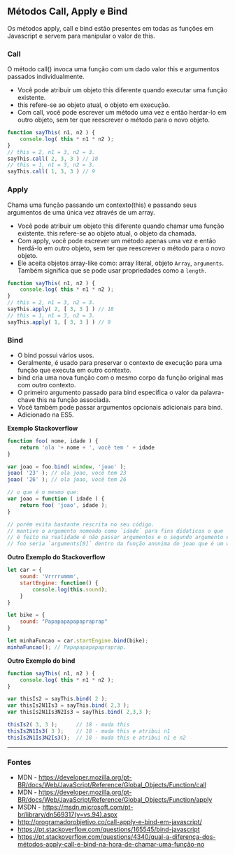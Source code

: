 ## Métodos Call, Apply e Bind

Os métodos apply, call e bind estão presentes em todas as funções em Javascript e servem para manipular o valor de this.

### Call

O método call() invoca uma função com um dado valor this  e argumentos passados individualmente.  

* Você pode atribuir um objeto this diferente quando executar uma função existente.
* this refere-se ao objeto atual, o objeto em execução. 
* Com call, você pode escrever um método uma vez e então herdar-lo em outro objeto, 
sem ter que reescrever o método para o novo objeto.



```js
function sayThis( n1, n2 ) {  
    console.log( this * n1 * n2 );
}
// this = 2, n1 = 3, n2 = 3.
sayThis.call( 2, 3, 3 ) // 18  
// this = 1, n1 = 3, n2 = 3.
sayThis.call( 1, 3, 3 ) // 9  
```

### Apply

Chama uma função passando um contexto(this) e passando seus argumentos de uma única vez através de um array.  

* Você pode atribuir um objeto this diferente quando chamar uma função existente.
this refere-se ao objeto atual, o objeto da chamada.   
* Com apply, você pode escrever um método apenas uma vez e então herdá-lo em outro objeto, 
sem ter que reescrever o método para o novo objeto.  
* Ele aceita objetos array-like como: array literal, objeto `Array`, `arguments`. 
Também significa que se pode usar propriedades como a `length`.  


```js
function sayThis( n1, n2 ) {  
    console.log( this * n1 * n2 );
}
// this = 2, n1 = 3, n2 = 3.
sayThis.apply( 2, [ 3, 3 ] ) // 18  
// this = 1, n1 = 3, n2 = 3.
sayThis.apply( 1, [ 3, 3 ] ) // 9  

```


### Bind
* O bind possui vários usos.
* Geralmente, é usado para preservar o contexto de execução para uma função que executa em outro contexto.
* bind cria uma nova função com o mesmo corpo da função original mas com outro contexto.
* O primeiro argumento passado para bind especifica o valor da palavra-chave this na função associada.
* Você também pode passar argumentos opcionais adicionais para bind.
* Adicionado na ES5.

**Exemplo Stackoverflow**

```js
function foo( nome, idade ) { 
    return 'ola '+ nome + ', você tem ' + idade
}

var joao = foo.bind( window, 'joao' );
joao( '23' ); // ola joao, você tem 23
joao( '26' ); // ola joao, você tem 26

// o que é o mesmo que:
var joao = function ( idade ) {
    return foo( 'joao', idade );
}

// porém evita bastante rescrita no seu código.
// mantive o argumento nomeado como `idade` para fins didaticos o que
// é feito na realidade é não passar argumentos e o segundo argumento em
// foo seria `arguments[0]` dentro da função anonima do joao que é um wrapper.

```


**Outro Exemplo do Stackoverflow**

```js
let car = {
    sound: 'Vrrrrummm',
    startEngine: function() {
        console.log(this.sound);
    }
}

let bike = {
    sound: "Papapapapapapraprap"
}

let minhaFuncao = car.startEngine.bind(bike);
minhaFuncao(); // Papapapapapapraprap.
```

**Outro Exemplo do bind**

```js
function sayThis( n1, n2 ) {  
    console.log( this * n1 * n2 );
}

var thisIs2 = sayThis.bind( 2 );  
var thisIs2N1Is3 = sayThis.bind( 2,3 );  
var thisIs2N1Is3N2Is3 = sayThis.bind( 2,3,3 ); 

thisIs2( 3, 3 );      // 18 - muda this  
thisIs2N1Is3( 3 );    // 18 - muda this e atribui n1  
thisIs2N1Is3N2Is3();  // 18 - muda this e atribui n1 e n2  
```

----------------------------------------------------------------------------------------

### Fontes

* MDN - https://developer.mozilla.org/pt-BR/docs/Web/JavaScript/Reference/Global_Objects/Function/call
* MDN - https://developer.mozilla.org/pt-BR/docs/Web/JavaScript/Reference/Global_Objects/Function/apply
* MSDN - https://msdn.microsoft.com/pt-br/library/dn569317(v=vs.94).aspx
* http://programadorobjetivo.co/call-apply-e-bind-em-javascript/
* https://pt.stackoverflow.com/questions/165545/bind-javascript
* https://pt.stackoverflow.com/questions/4340/qual-a-diferença-dos-métodos-apply-call-e-bind-na-hora-de-chamar-uma-função-no


